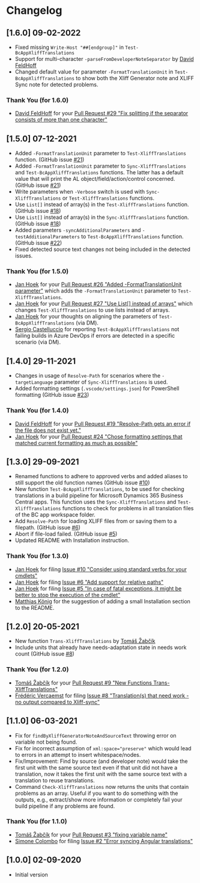 # Changelog

## [1.6.0] 09-02-2022

* Fixed missing `Write-Host "##[endgroup]"` in `Test-BcAppXliffTranslations`
* Support for multi-character `-parseFromDeveloperNoteSeparator` by [David FeldHoff](https://github.com/DavidFeldhoff)
* Changed default value for parameter `-FormatTranslationUnit` in `Test-BcAppXliffTranslations` to show both the Xliff Generator note and XLIFF Sync note for detected problems.

### Thank You (for 1.6.0)

* [David FeldHoff](https://github.com/DavidFeldhoff) for your [Pull Request #29 "Fix splitting if the separator consists of more than one character"](https://github.com/rvanbekkum/ps-xliff-sync/pull/29)

## [1.5.0] 07-12-2021

* Added `-FormatTranslationUnit` parameter to `Test-XliffTranslations` function. (GitHub issue [#21](https://github.com/rvanbekkum/ps-xliff-sync/issues/21))
* Added `-FormatTranslationUnit` parameter to `Sync-XliffTranslations` and `Test-BcAppXliffTranslations` functions. The latter has a default value that will print the AL object/field/action/control concerned. (GitHub issue [#21](https://github.com/rvanbekkum/ps-xliff-sync/issues/21))
* Write parameters when `-Verbose` switch is used with `Sync-XliffTranslations` or `Test-XliffTranslations` functions.
* Use `List[]` instead of array(s) in the `Test-XliffTranslations` function. (GitHub issue [#18](https://github.com/rvanbekkum/ps-xliff-sync/issues/18))
* Use `List[]` instead of array(s) in the `Sync-XliffTranslations` function. (GitHub issue [#18](https://github.com/rvanbekkum/ps-xliff-sync/issues/18))
* Added parameters `-syncAdditionalParameters` and `-testAdditionalParameters` to `Test-BcAppXliffTranslations` function. (GitHub issue [#22](https://github.com/rvanbekkum/ps-xliff-sync/issues/22))
* Fixed detected source text changes not being included in the detected issues.

### Thank You (for 1.5.0)

* [Jan Hoek](https://github.com/jhoek) for your [Pull Request #26 "Added -FormatTranslationUnit parameter"](https://github.com/rvanbekkum/ps-xliff-sync/pull/26) which adds the `-FormatTranslationUnit` parameter to `Test-XliffTranslations`.
* [Jan Hoek](https://github.com/jhoek) for your [Pull Request #27 "Use List[] instead of arrays"](https://github.com/rvanbekkum/ps-xliff-sync/pull/27) which changes `Test-XliffTranslations` to use lists instead of arrays.
* [Jan Hoek](https://github.com/jhoek) for your thoughts on aligning the parameters of `Test-BcAppXliffTranslations` (via DM).
* [Sergio Castelluccio](https://github.com/eclipses) for reporting `Test-BcAppXliffTranslations` not failing builds in Azure DevOps if errors are detected in a specific scenario (via DM).

## [1.4.0] 29-11-2021

* Changes in usage of `Resolve-Path` for scenarios where the `-targetLanguage` parameter of `Sync-XliffTranslations` is used.
* Added formatting settings (`.vscode/settings.json`) for PowerShell formatting (GitHub issue [#23](https://github.com/rvanbekkum/ps-xliff-sync/issues/23))

### Thank You (for 1.4.0)

* [David FeldHoff](https://github.com/DavidFeldhoff) for your [Pull Request #19 "Resolve-Path gets an error if the file does not exist yet."](https://github.com/rvanbekkum/ps-xliff-sync/pull/19)
* [Jan Hoek](https://github.com/jhoek) for your [Pull Request #24 "Chose formatting settings that matched current formatting as much as possible"](https://github.com/rvanbekkum/ps-xliff-sync/pull/19)

## [1.3.0] 29-09-2021

* Renamed functions to adhere to approved verbs and added aliases to still support the old function names (GitHub issue [#10](https://github.com/rvanbekkum/ps-xliff-sync/issues/10))
* New function `Test-BcAppXliffTranslations`, to be used for checking translations in a build pipeline for Microsoft Dynamics 365 Business Central apps. This function uses the `Sync-XliffTranslations` and `Test-XliffTranslations` functions to check for problems in all translation files of the BC app workspace folder.
* Add `Resolve-Path` for loading XLIFF files from or saving them to a filepath. (GitHub issue [#6](https://github.com/rvanbekkum/ps-xliff-sync/issues/6))
* Abort if file-load failed. (GitHub issue [#5](https://github.com/rvanbekkum/ps-xliff-sync/issues/5))
* Updated README with Installation instruction.

### Thank You (for 1.3.0)

* [Jan Hoek](https://github.com/jhoek) for filing [Issue #10 "Consider using standard verbs for your cmdlets"](https://github.com/rvanbekkum/ps-xliff-sync/issues/10)
* [Jan Hoek](https://github.com/jhoek) for filing [Issue #6 "Add support for relative paths"](https://github.com/rvanbekkum/ps-xliff-sync/issues/6)
* [Jan Hoek](https://github.com/jhoek) for filing [Issue #5 "In case of fatal exceptions, it might be better to stop the execution of the cmdlet"](https://github.com/rvanbekkum/ps-xliff-sync/issues/5)
* [Matthias König](https://github.com/aptMattKoe) for the suggestion of adding a small Installation section to the README.

## [1.2.0] 20-05-2021

* New function `Trans-XliffTranslations` by [Tomáš Žabčík](https://github.com/zabcik)
* Include units that already have needs-adaptation state in needs work count (GitHub issue [#8](https://github.com/rvanbekkum/ps-xliff-sync/issues/8))

### Thank You (for 1.2.0)

* [Tomáš Žabčík](https://github.com/zabcik) for your [Pull Request #9 "New Functions Trans-XliffTranslations"](https://github.com/rvanbekkum/ps-xliff-sync/pull/9)
* [Frédéric Vercaemst](https://github.com/fvet) for filing [Issue #8 "Translation(s) that need work - no output compared to Xliff-sync"](https://github.com/rvanbekkum/ps-xliff-sync/issues/8)

## [1.1.0] 06-03-2021

* Fix for `findByXliffGeneratorNoteAndSourceText` throwing error on variable not being found.
* Fix for incorrect assumption of `xml:space="preserve"` which would lead to errors in an attempt to insert whitespace/nodes.
* Fix/Improvement: Find by source (and developer note) would take the first unit with the same source text even if that unit did not have a translation, now it takes the first unit with the same source text with a translation to reuse translations.
* Command `Check-XliffTranslations` now returns the units that contain problems as an array. Useful if you want to do something with the outputs, e.g., extract/show more information or completely fail your build pipeline if any problems are found.

### Thank You (for 1.1.0)

* [Tomáš Žabčík](https://github.com/zabcik) for your [Pull Request #3 "fixing variable name"](https://github.com/rvanbekkum/ps-xliff-sync/pull/3)
* [Simone Colombo](https://github.com/simooo985) for filing [Issue #2 "Error syncing Angular translations"](https://github.com/rvanbekkum/ps-xliff-sync/issues/2)

## [1.0.0] 02-09-2020

* Initial version
